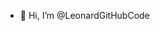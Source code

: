 - 👋 Hi, I’m @LeonardGitHubCode

<!---
LeonardGitHubCode/LeonardGitHubCode is a ✨ special ✨ repository because its `README.md` (this file) appears on your GitHub profile.
You can click the Preview link to take a look at your changes.
--->

